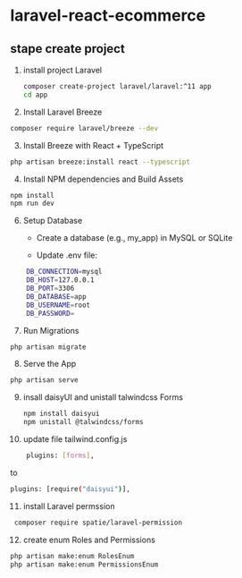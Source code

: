 # laravel-react-ecommerce

## stape create project

1. install project Laravel
    ```bash
    composer create-project laravel/laravel:^11 app
    cd app
    ```

2. Install Laravel Breeze
```bash
composer require laravel/breeze --dev
```
3. Install Breeze with React + TypeScript
```bash
php artisan breeze:install react --typescript
```
4. Install NPM dependencies and Build Assets
```bash
npm install
npm run dev
```
6. Setup Database
   - Create a database (e.g., my_app) in MySQL or SQLite

   - Update .env file:

```bash
    DB_CONNECTION=mysql
    DB_HOST=127.0.0.1
    DB_PORT=3306
    DB_DATABASE=app
    DB_USERNAME=root
    DB_PASSWORD=
```
7. Run Migrations
```bash
php artisan migrate
```
8. Serve the App
```bash
php artisan serve
```
9. insall daisyUI and unistall talwindcss Forms
    ```bash
    npm install daisyui
    npm unistall @talwindcss/forms
    ```
10. update file tailwind.config.js
```bash
    plugins: [forms],
```
to 

```bash
plugins: [require("daisyui")],
```

11. install Laravel permssion 
```bash
 composer require spatie/laravel-permission
```    
12. create enum Roles and Permissions 
```bash
php artisan make:enum RolesEnum
php artisan make:enum PermissionsEnum
```

